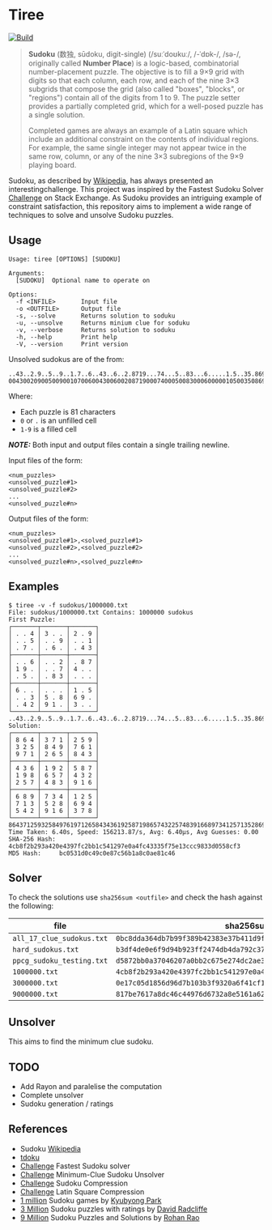 # Tiree

[![Build](../../actions/workflows/build.yaml/badge.svg)](../../actions/workflows/build.yaml)

> **Sudoku** (数独, sūdoku, digit-single) (/suːˈdoʊkuː/, /-ˈdɒk-/, /sə-/, originally called **Number Place**)
> is a logic-based, combinatorial number-placement puzzle. The objective is to fill a 9×9 grid with digits so
> that each column, each row, and each of the nine 3×3 subgrids that compose the grid (also called "boxes",
> "blocks", or "regions") contain all of the digits from 1 to 9. The puzzle setter provides a partially
> completed grid, which for a well-posed puzzle has a single solution.
>
> Completed games are always an example of a Latin square which include an additional constraint on the contents
> of individual regions. For example, the same single integer may not appear twice in the same row, column, or
> any of the nine 3×3 subregions of the 9×9 playing board.

Sudoku, as described by [Wikipedia][wikipedia], has always presented an interestingchallenge. This project was
inspired by the Fastest Sudoku Solver [Challenge][challenge] on Stack Exchange. As Sudoku provides an intriguing
example of constraint satisfaction, this repository aims to implement a wide range of techniques to solve and
unsolve Sudoku puzzles.

## Usage

```
Usage: tiree [OPTIONS] [SUDOKU]

Arguments:
  [SUDOKU]  Optional name to operate on

Options:
  -f <INFILE>       Input file
  -o <OUTFILE>      Output file
  -s, --solve       Returns solution to soduku
  -u, --unsolve     Returns minium clue for soduku
  -v, --verbose     Returns solution to soduku
  -h, --help        Print help
  -V, --version     Print version
```

Unsolved sudokus are of the from:

```
..43..2.9..5..9..1.7..6..43..6..2.8719...74...5..83...6.....1.5..35.869..4291.3..
004300209005009001070060043006002087190007400050083000600000105003508690042910300
```

Where:

-   Each puzzle is 81 characters
-   `0` or `.` is an unfilled cell
-   `1-9` is a filled cell

**_NOTE:_** Both input and output files contain a single trailing newline.

Input files of the form:

```
<num_puzzles>
<unsolved_puzzle#1>
<unsolved_puzzle#2>
...
<unsolved_puzzle#n>

```

Output files of the form:

```
<num_puzzles>
<unsolved_puzzle#1>,<solved_puzzle#1>
<unsolved_puzzle#2>,<solved_puzzle#2>
...
<unsolved_puzzle#n>,<solved_puzzle#n>

```

## Examples

```
$ tiree -v -f sudokus/1000000.txt
File: sudokus/1000000.txt Contains: 1000000 sudokus
First Puzzle:
┌───────┬───────┬───────┐
│ . . 4 │ 3 . . │ 2 . 9 │
│ . . 5 │ . . 9 │ . . 1 │
│ . 7 . │ . 6 . │ . 4 3 │
├───────┼───────┼───────┤
│ . . 6 │ . . 2 │ . 8 7 │
│ 1 9 . │ . . 7 │ 4 . . │
│ . 5 . │ . 8 3 │ . . . │
├───────┼───────┼───────┤
│ 6 . . │ . . . │ 1 . 5 │
│ . . 3 │ 5 . 8 │ 6 9 . │
│ . 4 2 │ 9 1 . │ 3 . . │
└───────┴───────┴───────┘
..43..2.9..5..9..1.7..6..43..6..2.8719...74...5..83...6.....1.5..35.869..4291.3..
Solution:
┌───────┬───────┬───────┐
│ 8 6 4 │ 3 7 1 │ 2 5 9 │
│ 3 2 5 │ 8 4 9 │ 7 6 1 │
│ 9 7 1 │ 2 6 5 │ 8 4 3 │
├───────┼───────┼───────┤
│ 4 3 6 │ 1 9 2 │ 5 8 7 │
│ 1 9 8 │ 6 5 7 │ 4 3 2 │
│ 2 5 7 │ 4 8 3 │ 9 1 6 │
├───────┼───────┼───────┤
│ 6 8 9 │ 7 3 4 │ 1 2 5 │
│ 7 1 3 │ 5 2 8 │ 6 9 4 │
│ 5 4 2 │ 9 1 6 │ 3 7 8 │
└───────┴───────┴───────┘
864371259325849761971265843436192587198657432257483916689734125713528694542916378
Time Taken: 6.40s, Speed: 156213.87/s, Avg: 6.40µs, Avg Guesses: 0.00
SHA-256 Hash: 4cb8f2b293a420e4397fc2bb1c541297e0a4fc43335f75e13ccc9833d0558cf3
MD5 Hash:     bc0531d0c49c0e87c56b1a8c0ae81c46
```

## Solver

To check the solutions use `sha256sum <outfile>` and check the hash against the following:

| file                      | sha256sum                                                          |
| ------------------------- | ------------------------------------------------------------------ |
| `all_17_clue_sudokus.txt` | `0bc8dda364db7b99f389b42383e37b411d9fa022204d124cb3c8959eba252f05` |
| `hard_sudokus.txt`        | `b3df4de0e6f9d94b923ff2474db4da792c37e17ed4ad8dca2537fb4d65d35c83` |
| `ppcg_sudoku_testing.txt` | `d5872bb0a37046207a0bb2c675e274dc2ae386b301c2955ae96b4e0f6237338a` |
| `1000000.txt`             | `4cb8f2b293a420e4397fc2bb1c541297e0a4fc43335f75e13ccc9833d0558cf3` |
| `3000000.txt`             | `0e17c05d1856d96d7b103b3f9320a6f41cf1908d6465ae6287f257f2fb2d63e4` |
| `9000000.txt`             | `817be7617a8dc46c44976d6732a8e5161a620c326acc6679b60b0b2889580ea6` |

## Unsolver

This aims to find the minimum clue sudoku.

## TODO

-   Add Rayon and paralelise the computation
-   Complete unsolver
-   Sudoku generation / ratings

## References

-   Sudoku [Wikipedia](https://en.wikipedia.org/wiki/Sudoku)
-   [tdoku](https://t-dillon.github.io/tdoku)
-   [Challenge](https://codegolf.stackexchange.com/questions/190727/the-fastest-sudoku-solver) Fastest Sudoku solver
-   [Challenge](https://codegolf.stackexchange.com/questions/48509/build-a-minimum-clue-sudoku-unsolver) Minimum-Clue Sudoku Unsolver
-   [Challenge](https://codegolf.stackexchange.com/questions/41523/sudoku-compression) Sudoku Compression
-   [Challenge](https://codegolf.stackexchange.com/questions/85239/latin-square-compression) Latin Square Compression
-   [1 million](https://www.kaggle.com/datasets/bryanpark/sudoku) Sudoku games by [Kyubyong Park](https://www.kaggle.com/bryanpark)
-   [3 Million](https://www.kaggle.com/datasets/rohanrao/sudoku) Sudoku puzzles with ratings by [David Radcliffe](https://www.kaggle.com/radcliffe)
-   [9 Million](https://www.kaggle.com/datasets/rohanrao/sudoku) Sudoku Puzzles and Solutions by [Rohan Rao](https://www.kaggle.com/rohanrao)

[wikipedia]: https://en.wikipedia.org/wiki/Sudoku
[challenge]: https://codegolf.stackexchange.com/questions/190727/the-fastest-sudoku-solver
